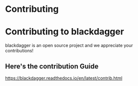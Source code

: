 # Contributing
# Contributing to blackdagger

blackdagger is an open source project and we appreciate your contributions!

## Here's the contribution Guide
https://blackdagger.readthedocs.io/en/latest/contrib.html
